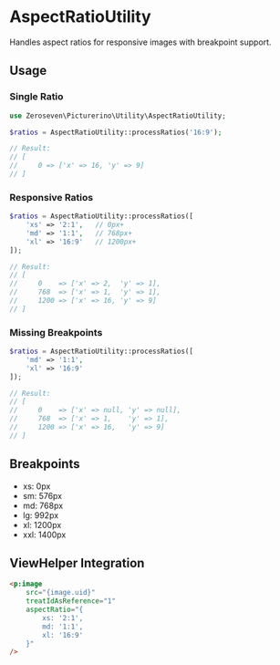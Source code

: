# AspectRatioUtility

Handles aspect ratios for responsive images with breakpoint support.

## Usage

### Single Ratio

```php
use Zeroseven\Picturerino\Utility\AspectRatioUtility;

$ratios = AspectRatioUtility::processRatios('16:9');

// Result:
// [
//     0 => ['x' => 16, 'y' => 9]
// ]
```

### Responsive Ratios

```php
$ratios = AspectRatioUtility::processRatios([
    'xs' => '2:1',   // 0px+
    'md' => '1:1',   // 768px+
    'xl' => '16:9'   // 1200px+
]);

// Result:
// [
//     0    => ['x' => 2,  'y' => 1],
//     768  => ['x' => 1,  'y' => 1],
//     1200 => ['x' => 16, 'y' => 9]
// ]
```

### Missing Breakpoints

```php
$ratios = AspectRatioUtility::processRatios([
    'md' => '1:1',
    'xl' => '16:9'
]);

// Result:
// [
//     0    => ['x' => null, 'y' => null],
//     768  => ['x' => 1,    'y' => 1],
//     1200 => ['x' => 16,   'y' => 9]
// ]
```

## Breakpoints

- xs: 0px
- sm: 576px
- md: 768px
- lg: 992px
- xl: 1200px
- xxl: 1400px

## ViewHelper Integration

```html
<p:image
    src="{image.uid}"
    treatIdAsReference="1"
    aspectRatio="{
        xs: '2:1',
        md: '1:1',
        xl: '16:9'
    }"
/>
